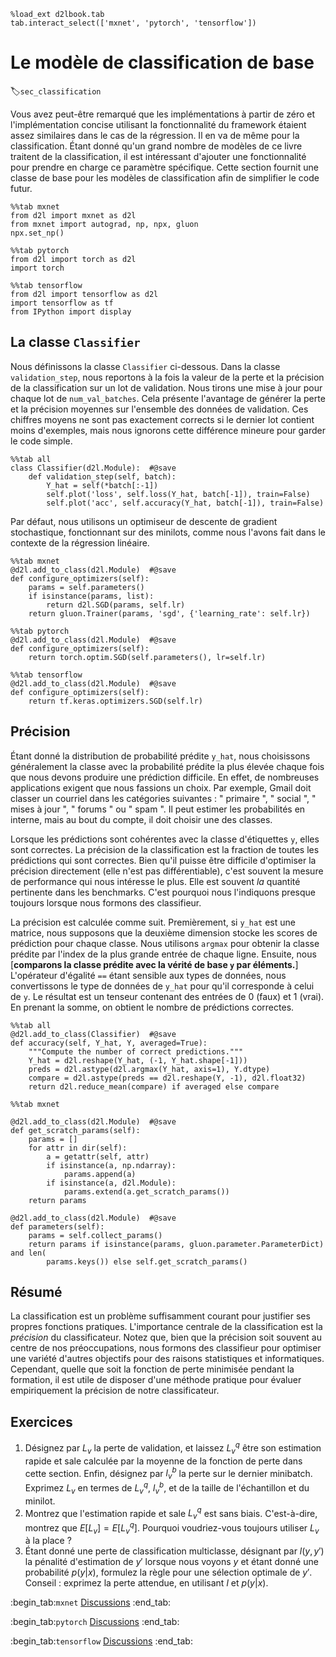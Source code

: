 ```{.python .input  n=1}
%load_ext d2lbook.tab
tab.interact_select(['mxnet', 'pytorch', 'tensorflow'])
```

# Le modèle de classification de base
:label:`sec_classification` 

 Vous avez peut-être remarqué que les implémentations à partir de zéro et l'implémentation concise utilisant la fonctionnalité du framework étaient assez similaires dans le cas de la régression. Il en va de même pour la classification. Étant donné qu'un grand nombre de modèles de ce livre traitent de la classification, il est intéressant d'ajouter une fonctionnalité pour prendre en charge ce paramètre spécifique. Cette section fournit une classe de base pour les modèles de classification afin de simplifier le code futur.

```{.python .input  n=2}
%%tab mxnet
from d2l import mxnet as d2l
from mxnet import autograd, np, npx, gluon
npx.set_np()
```

```{.python .input  n=3}
%%tab pytorch
from d2l import torch as d2l
import torch
```

```{.python .input  n=4}
%%tab tensorflow
from d2l import tensorflow as d2l
import tensorflow as tf
from IPython import display
```

## La classe `Classifier`

 Nous définissons la classe `Classifier` ci-dessous. Dans la classe `validation_step`, nous reportons à la fois la valeur de la perte et la précision de la classification sur un lot de validation. Nous tirons une mise à jour pour chaque lot de `num_val_batches`. Cela présente l'avantage de générer la perte et la précision moyennes sur l'ensemble des données de validation. Ces chiffres moyens ne sont pas exactement corrects si le dernier lot contient moins d'exemples, mais nous ignorons cette différence mineure pour garder le code simple.

```{.python .input  n=5}
%%tab all
class Classifier(d2l.Module):  #@save
    def validation_step(self, batch):
        Y_hat = self(*batch[:-1])
        self.plot('loss', self.loss(Y_hat, batch[-1]), train=False)
        self.plot('acc', self.accuracy(Y_hat, batch[-1]), train=False)
```

Par défaut, nous utilisons un optimiseur de descente de gradient stochastique, fonctionnant sur des minilots, comme nous l'avons fait dans le contexte de la régression linéaire.

```{.python .input  n=6}
%%tab mxnet
@d2l.add_to_class(d2l.Module)  #@save
def configure_optimizers(self):
    params = self.parameters()
    if isinstance(params, list):
        return d2l.SGD(params, self.lr)
    return gluon.Trainer(params, 'sgd', {'learning_rate': self.lr})
```

```{.python .input  n=7}
%%tab pytorch
@d2l.add_to_class(d2l.Module)  #@save
def configure_optimizers(self):
    return torch.optim.SGD(self.parameters(), lr=self.lr)
```

```{.python .input  n=8}
%%tab tensorflow
@d2l.add_to_class(d2l.Module)  #@save
def configure_optimizers(self):
    return tf.keras.optimizers.SGD(self.lr)
```

## Précision

Étant donné la distribution de probabilité prédite `y_hat`,
nous choisissons généralement la classe avec la probabilité prédite la plus élevée
chaque fois que nous devons produire une prédiction difficile.
En effet, de nombreuses applications exigent que nous fassions un choix.
Par exemple, Gmail doit classer un courriel dans les catégories suivantes : " primaire ", " social ", " mises à jour ", " forums " ou " spam ".
Il peut estimer les probabilités en interne,
mais au bout du compte, il doit choisir une des classes.

Lorsque les prédictions sont cohérentes avec la classe d'étiquettes `y`, elles sont correctes.
La précision de la classification est la fraction de toutes les prédictions qui sont correctes.
Bien qu'il puisse être difficile d'optimiser la précision directement (elle n'est pas différentiable),
c'est souvent la mesure de performance qui nous intéresse le plus. Elle est souvent *la*
quantité pertinente dans les benchmarks. C'est pourquoi nous l'indiquons presque toujours lorsque nous formons des classifieur.

La précision est calculée comme suit.
Premièrement, si `y_hat` est une matrice,
nous supposons que la deuxième dimension stocke les scores de prédiction pour chaque classe.
Nous utilisons `argmax` pour obtenir la classe prédite par l'index de la plus grande entrée de chaque ligne.
Ensuite, nous [**comparons la classe prédite avec la vérité de base `y` par éléments.**]
L'opérateur d'égalité `==` étant sensible aux types de données,
nous convertissons le type de données de `y_hat` pour qu'il corresponde à celui de `y`.
Le résultat est un tenseur contenant des entrées de 0 (faux) et 1 (vrai).
En prenant la somme, on obtient le nombre de prédictions correctes.

```{.python .input  n=9}
%%tab all
@d2l.add_to_class(Classifier)  #@save
def accuracy(self, Y_hat, Y, averaged=True):
    """Compute the number of correct predictions."""
    Y_hat = d2l.reshape(Y_hat, (-1, Y_hat.shape[-1]))
    preds = d2l.astype(d2l.argmax(Y_hat, axis=1), Y.dtype)
    compare = d2l.astype(preds == d2l.reshape(Y, -1), d2l.float32)
    return d2l.reduce_mean(compare) if averaged else compare
```

```{.python .input  n=10}
%%tab mxnet

@d2l.add_to_class(d2l.Module)  #@save
def get_scratch_params(self):
    params = []
    for attr in dir(self):
        a = getattr(self, attr)
        if isinstance(a, np.ndarray):
            params.append(a)
        if isinstance(a, d2l.Module):
            params.extend(a.get_scratch_params())
    return params

@d2l.add_to_class(d2l.Module)  #@save
def parameters(self):
    params = self.collect_params()
    return params if isinstance(params, gluon.parameter.ParameterDict) and len(
        params.keys()) else self.get_scratch_params()
```

## Résumé

La classification est un problème suffisamment courant pour justifier ses propres fonctions pratiques. L'importance centrale de la classification est la *précision* du classificateur. Notez que, bien que la précision soit souvent au centre de nos préoccupations, nous formons des classifieur pour optimiser une variété d'autres objectifs pour des raisons statistiques et informatiques. Cependant, quelle que soit la fonction de perte minimisée pendant la formation, il est utile de disposer d'une méthode pratique pour évaluer empiriquement la précision de notre classificateur. 


## Exercices

1. Désignez par $L_v$ la perte de validation, et laissez $L_v^q$ être son estimation rapide et sale calculée par la moyenne de la fonction de perte dans cette section. Enfin, désignez par $l_v^b$ la perte sur le dernier minibatch. Exprimez $L_v$ en termes de $L_v^q$, $l_v^b$, et de la taille de l'échantillon et du minilot.
1. Montrez que l'estimation rapide et sale $L_v^q$ est sans biais. C'est-à-dire, montrez que $E[L_v] = E[L_v^q]$. Pourquoi voudriez-vous toujours utiliser $L_v$ à la place ?
1. Étant donné une perte de classification multiclasse, désignant par $l(y,y')$ la pénalité d'estimation de $y'$ lorsque nous voyons $y$ et étant donné une probabilité $p(y|x)$, formulez la règle pour une sélection optimale de $y'$. Conseil : exprimez la perte attendue, en utilisant $l$ et $p(y|x)$.

:begin_tab:`mxnet`
[Discussions](https://discuss.d2l.ai/t/6808)
:end_tab:

:begin_tab:`pytorch`
[Discussions](https://discuss.d2l.ai/t/6809)
:end_tab:

:begin_tab:`tensorflow`
[Discussions](https://discuss.d2l.ai/t/6810)
:end_tab:
